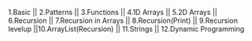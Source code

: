 1.Basic ||  2.Patterns ||  3.Functions || 4.1D Arrays || 5.2D Arrays || 6.Recursion || 7.Recursion in Arrays || 8.Recursion(Print) || 9.Recursion levelup ||10.ArrayList(Recursion)
|| 11.Strings || 12.Dynamic Programming

